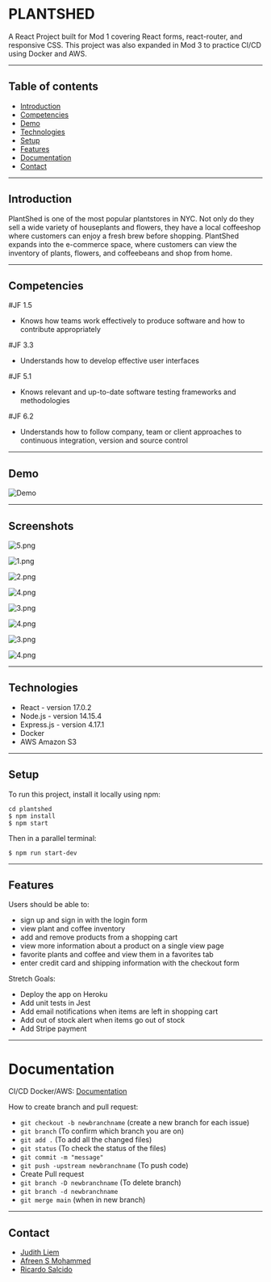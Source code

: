 # PLANTSHED

A React Project built for Mod 1 covering React forms, react-router, and responsive CSS. This project was also expanded in Mod 3 to practice CI/CD using Docker and AWS. 

---

## Table of contents

- [Introduction](#introduction)
- [Competencies](#competencies)
- [Demo](#demo)
- [Technologies](#technologies)
- [Setup](#setup)
- [Features](#features)
- [Documentation](#documentation)
- [Contact](#contact)

---

## Introduction

PlantShed is one of the most popular plantstores in NYC. Not only do they sell a wide variety of houseplants and flowers, they have a local coffeeshop where customers can enjoy a fresh brew before shopping. PlantShed expands into the e-commerce space, where customers can view the inventory of plants, flowers, and coffeebeans and shop from home.

---

## Competencies 

#JF 1.5
- Knows how teams work effectively to produce software and how
to contribute appropriately

#JF 3.3
- Understands how to develop effective user interfaces

#JF 5.1
- Knows relevant and up-to-date software testing frameworks and
methodologies

#JF 6.2
- Understands how to follow company, team or client approaches to
continuous integration, version and source control

---

## Demo 

![Demo](./demo.gif)


---

## Screenshots
![5.png](./images/pic10.jpg)

![1.png](./images/pic4.png)

![2.png](./images/pic3.png)

![4.png](./images/pic7.png)

![3.png](./images/pic2.png)

![4.png](./images/pic5.png)

![3.png](./images/pic6.png)

![4.png](./images/pic7.png)

---


## Technologies

- React - version 17.0.2
- Node.js - version 14.15.4
- Express.js - version 4.17.1
- Docker
- AWS Amazon S3

---

## Setup

To run this project, install it locally using npm:

```
cd plantshed
$ npm install
$ npm start
```
Then in a parallel terminal:
```
$ npm run start-dev
```

---

## Features

Users should be able to:
- sign up and sign in with the login form
- view plant and coffee inventory
- add and remove products from a shopping cart
- view more information about a product on a single view page
- favorite plants and coffee and view them in a favorites tab
- enter credit card and shipping information with the checkout form

Stretch Goals:

- Deploy the app on Heroku
- Add unit tests in Jest
- Add email notifications when items are left in shopping cart
- Add out of stock alert when items go out of stock
- Add Stripe payment

---

# Documentation

CI/CD Docker/AWS:  [Documentation](https://docs.google.com/document/d/1slL3HBzbyACMiKK8fbBxgoZxzzHoYpz4Q1bb61ARbpo/edit?usp=sharing)

 How to create branch and pull request:

- `git checkout -b newbranchname` (create a new branch for each issue)
- `git branch` (To confirm which branch you are on)
- `git add .` (To add all the changed files)
- `git status` (To check the status of the files)
- `git commit -m "message"`
- `git push -upstream newbranchname` (To push code)
- Create Pull request
- `git branch -D newbranchname` (To delete branch)
- `git branch -d newbranchname`
- `git merge main` (when in new branch)

---

## Contact

- [Judith Liem](https://github.com/jjliem)
- [Afreen S Mohammed](https://github.com/afreensafdar)
- [Ricardo Salcido](https://github.com/RSalcido2019)







